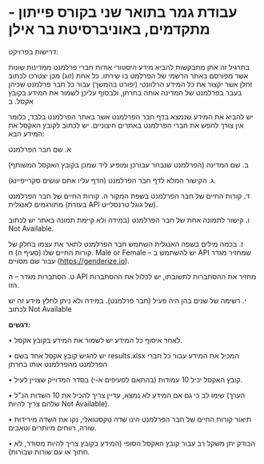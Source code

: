 # עבודת גמר בתואר שני בקורס פייתון - מתקדמים, באוניברסיטת בר אילן

דרישות בפרויקט:

בתרגיל זה אתן מתבקשות להביא מידע היסטורי אודות חברי פרלמנט ממדינות שונות אשר מפורסם באתר הרשמי של הפרלמט בו שירתו. כל אחת (זוג) מכן יצטרכו לכתוב זחלן אשר יקצור את כל המידע הרלוונטי (יפורט בהמשך) עבור כל חבר פרלמנט שכיהן בעבר בפרלמנט של המדינה אותה בחרתן, ולבסוף עליכן לשמור את המידע בקובץ אקסל. ב

יש להביא את המידע שנמצא בדף חבר הפרלמנט אשר באתר הפרלמנט בלבד, כלומר אין צורך לחפש את חברי הפרלמנט באתרים חיצוניים. יש לכתוב לקובץ האקסל את המידע הבא: 

א. שם חבר הפרלמנט 

ב. שם המדינה (הפרלמנט שנבחר עבורכן ומופיע ליד שמכן בקובץ האקסל המשותף) 

ג. הקישור המלא לדף חבר הפרלמנט (הדף עליו אתם עושים סקרייפיינג). 

ד. קורות החיים של חבר הפרלמנט בשפת המקור ה. קורות החיים של חבר הפרלמנט מתורגמים לאנגלית (בעזרת API של גוגל טרנסלייט). 

ו. קישור לתמונה אחת של חבר הפרלמנט (במידה ולא קיימת תמונה באתר יש לכתוב Not Available. 

ז. בכמה מילים בשפה האנגלית השתמש חבר הפרלמנט לתאר את עצמו בחלק של קורות החיים שלו (סעיף ה) ח. Male or Female – יש להשתמש ב API שמחזיר מגדר עבור שם מסויים (https://genderize.io). 

ט. הסתברות מגדר – ה API מחזיר את ההסתברות לתשובתו, יש לכלול את ההסתברות הזו. 

י. רשימה של שנים בהן היה פעיל (חבר פרלמנט). במידה ולא ניתן לחלץ מידע זה יש לכתוב Not Available

**דגשים:** 

• לאחר איסוף כל המידע יש לשמור את המידע בקובץ אקסל. 

• יש להגיש קובץ אקסל אחד בשם results.xlsx המכיל את המידע עבור כל חברי הפרלמנט מהפרלמנט אותו בחרתן 

• קובץ האקסל יכיל 10 עמודות (בהתאם לסעיפים א-י) בסדר המדוייק שצויין לעיל. 

• שימו לב כי גם אם המידע לא נמצא, עדיין צריך להכיל את 10 השדות הנ"ל (הערך שלהם צריך להיות Not Available). 

• תיאור קורות החיים של חבר הפרלמנט הינו שדה טקסטואלי, נקו את השדה מירידות שורה, רווחים מיותרים וטאבים. 

• הבודק יתן משקל רב עבור קובץ האקסל הסופי (המידע בקובץ צריך להיות מסודר, לא חתוך או עם שורות שבורות).
